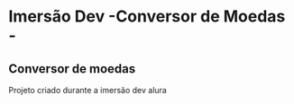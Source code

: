 # Imersão Dev -Conversor de Moedas -

## Conversor de moedas
Projeto criado durante a imersão dev alura
